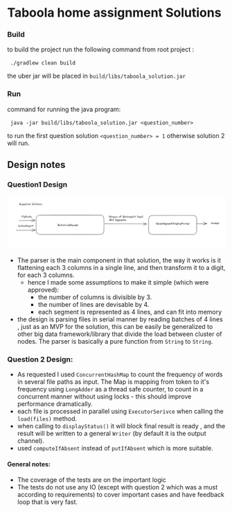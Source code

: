 
# Taboola home assignment Solutions

### **Build**
to build the project run the following command from root project :

     ./gradlew clean build

the uber jar will be placed in `build/libs/taboola_solution.jar`

### **Run**
command for running the java program:


     java -jar build/libs/taboola_solution.jar <question_number>   

to run the first question solution `<question_number> = 1` otherwise solution 2 will run.


## Design notes
### Question1 Design
![design description](docs/q1design.JPG)

- The parser is the main component in that solution, the way it works is it flattening each 3 columns in a single line, and then transform it to a digit, for each 3 columns.
    - hence I made some assumptions to make it simple (which were approved):
        - the number of columns is divisible by 3.
        - the number of lines are devisable by 4.
        - each segment is represented as 4 lines, and can fit into memory
- the design is parsing files in serial manner by reading batches of 4 lines , just as an MVP for the solution, this can be easily be generalized to other big data framework/library that divide the load between cluster of nodes. The parser is basically a pure function from `String` to `String`.

### Question 2 Design:
- As requested I used `ConcurrentHashMap` to count the frequency of words in several file paths as input. The Map is mapping from token to it's frequency using `LongAdder` as a thread safe counter, to count in a concurrent manner without using locks - this should improve performance dramatically.
- each file is processed in parallel using `ExecutorSerivce` when calling the `load(files)` method.
- when calling to `displayStatus()` it will block final result is ready , and the result will be written to a general `Writer` (by default it is the output channel).
- used `computeIfAbsent` instead of `putIfAbsent` which is more suitable.

#### General notes:
- The coverage of the tests are on the important logic
- The tests do not use any IO (except with question 2 which was a must according to requirements) to cover important cases and have feedback loop that is very fast.


